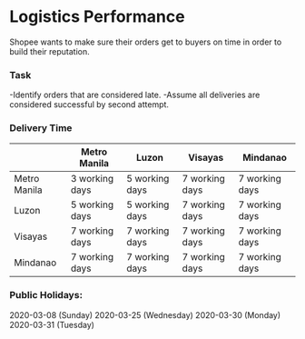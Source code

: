 # Logistics Performance
Shopee wants to make sure their orders get to buyers on time in order to build their reputation.

### Task
-Identify orders that are considered late.
-Assume all deliveries are considered successful by second attempt.

### Delivery Time
|                |  Metro Manila  |      Luzon     |     Visayas    |    Mindanao    |
| -------------- | -------------- | -------------- | -------------- | -------------- |
|  Metro Manila  | 3 working days | 5 working days | 7 working days | 7 working days |
|      Luzon     | 5 working days | 5 working days | 7 working days | 7 working days |
|     Visayas    | 7 working days | 7 working days | 7 working days | 7 working days |
|    Mindanao    | 7 working days | 7 working days | 7 working days | 7 working days |

### Public Holidays: 
2020-03-08 (Sunday)
2020-03-25 (Wednesday)
2020-03-30 (Monday)
2020-03-31 (Tuesday)

